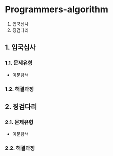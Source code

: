 # Programmers-algorithm
1. 입국심사
2. 징검다리

## 1. 입국심사

### 1.1. 문제유형
- 이분탐색

### 1.2. 해결과정

## 2. 징검다리

### 2.1. 문제유형
- 이분탐색

### 2.2. 해결과정

